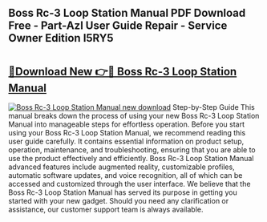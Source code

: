 ## Boss Rc-3 Loop Station Manual PDF Download Free - Part-Azl User Guide Repair - Service Owner Edition I5RY5

# <h2><a href="http://bc29780.oget.top/?id=Boss+Rc-3+Loop+Station+Manual">🔗Download New 👉🔴 Boss Rc-3 Loop Station Manual</a></h2>

[![Boss Rc-3 Loop Station Manual new download](https://i.imgur.com/5g1atiW.png)](http://bc29780.oget.top/?id=Boss+Rc-3+Loop+Station+Manual)
Step-by-Step Guide This manual breaks down the process of using your new Boss Rc-3 Loop Station Manual into manageable steps for effortless operation. Before you start using your Boss Rc-3 Loop Station Manual, we recommend reading this user guide carefully. It contains essential information on product setup, operation, maintenance, and troubleshooting, ensuring that you are able to use the product effectively and efficiently. Boss Rc-3 Loop Station Manual advanced features include augmented reality, customizable profiles, automatic software updates, and voice recognition, all of which can be accessed and customized through the user interface. We believe that the Boss Rc-3 Loop Station Manual has served its purpose in getting you started with your new gadget. Should you need any clarification or assistance, our customer support team is always available.
